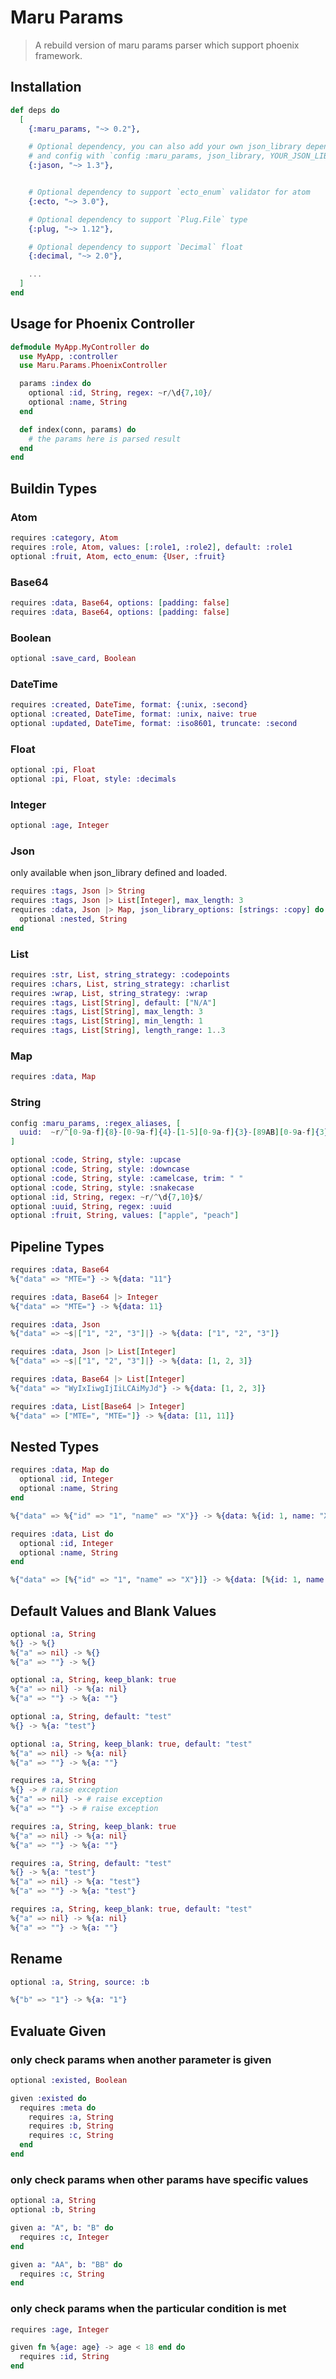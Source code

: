 # Maru Params
> A rebuild version of maru params parser which support phoenix framework.

## Installation

```elixir
def deps do
  [
    {:maru_params, "~> 0.2"},

    # Optional dependency, you can also add your own json_library dependency
    # and config with `config :maru_params, json_library, YOUR_JSON_LIBRARY`.
    {:jason, "~> 1.3"},


    # Optional dependency to support `ecto_enum` validator for atom
    {:ecto, "~> 3.0"},

    # Optional dependency to support `Plug.File` type
    {:plug, "~> 1.12"},

    # Optional dependency to support `Decimal` float
    {:decimal, "~> 2.0"},

    ...
  ]
end
```

## Usage for Phoenix Controller

```Elixir
defmodule MyApp.MyController do
  use MyApp, :controller
  use Maru.Params.PhoenixController

  params :index do
    optional :id, String, regex: ~r/\d{7,10}/
    optional :name, String
  end

  def index(conn, params) do
    # the params here is parsed result
  end
end
```

## Buildin Types

### Atom

```elixir
requires :category, Atom
requires :role, Atom, values: [:role1, :role2], default: :role1
optional :fruit, Atom, ecto_enum: {User, :fruit}
```

### Base64

```elixir
requires :data, Base64, options: [padding: false]
requires :data, Base64, options: [padding: false]
```

### Boolean

```elixir
optional :save_card, Boolean
```

### DateTime

```elixir
requires :created, DateTime, format: {:unix, :second}
optional :created, DateTime, format: :unix, naive: true
optional :updated, DateTime, format: :iso8601, truncate: :second
```

### Float

```elixir
optional :pi, Float
optional :pi, Float, style: :decimals
```

### Integer

```elixir
optional :age, Integer
```

### Json
only available when json_library defined and loaded.

```elixir
requires :tags, Json |> String
requires :tags, Json |> List[Integer], max_length: 3
requires :data, Json |> Map, json_library_options: [strings: :copy] do
  optional :nested, String
end
```

### List

```elixir
requires :str, List, string_strategy: :codepoints
requires :chars, List, string_strategy: :charlist
requires :wrap, List, string_strategy: :wrap
requires :tags, List[String], default: ["N/A"]
requires :tags, List[String], max_length: 3
requires :tags, List[String], min_length: 1
requires :tags, List[String], length_range: 1..3
```

### Map

```elixir
requires :data, Map
```

### String

```elixir
config :maru_params, :regex_aliases, [
  uuid:  ~r/^[0-9a-f]{8}-[0-9a-f]{4}-[1-5][0-9a-f]{3}-[89AB][0-9a-f]{3}-[0-9a-f]{12}$/
]

optional :code, String, style: :upcase
optional :code, String, style: :downcase
optional :code, String, style: :camelcase, trim: " "
optional :code, String, style: :snakecase
optional :id, String, regex: ~r/^\d{7,10}$/
optional :uuid, String, regex: :uuid
optional :fruit, String, values: ["apple", "peach"]
```

## Pipeline Types

```elixir
requires :data, Base64
%{"data" => "MTE="} -> %{data: "11"}

requires :data, Base64 |> Integer
%{"data" => "MTE="} -> %{data: 11}

requires :data, Json
%{"data" => ~s|["1", "2", "3"]|} -> %{data: ["1", "2", "3"]}

requires :data, Json |> List[Integer]
%{"data" => ~s|["1", "2", "3"]|} -> %{data: [1, 2, 3]}

requires :data, Base64 |> List[Integer]
%{"data" => "WyIxIiwgIjIiLCAiMyJd"} -> %{data: [1, 2, 3]}

requires :data, List[Base64 |> Integer]
%{"data" => ["MTE=", "MTE="]} -> %{data: [11, 11]}
```

## Nested Types

```elixir
requires :data, Map do
  optional :id, Integer
  optional :name, String
end

%{"data" => %{"id" => "1", "name" => "X"}} -> %{data: %{id: 1, name: "X"}}

requires :data, List do
  optional :id, Integer
  optional :name, String
end

%{"data" => [%{"id" => "1", "name" => "X"}]} -> %{data: [%{id: 1, name: "X"}]}
```

## Default Values and Blank Values

```elixir
optional :a, String
%{} -> %{}
%{"a" => nil} -> %{}
%{"a" => ""} -> %{}

optional :a, String, keep_blank: true
%{"a" => nil} -> %{a: nil}
%{"a" => ""} -> %{a: ""}

optional :a, String, default: "test"
%{} -> %{a: "test"}

optional :a, String, keep_blank: true, default: "test"
%{"a" => nil} -> %{a: nil}
%{"a" => ""} -> %{a: ""}

requires :a, String
%{} -> # raise exception
%{"a" => nil} -> # raise exception
%{"a" => ""} -> # raise exception

requires :a, String, keep_blank: true
%{"a" => nil} -> %{a: nil}
%{"a" => ""} -> %{a: ""}

requires :a, String, default: "test"
%{} -> %{a: "test"}
%{"a" => nil} -> %{a: "test"}
%{"a" => ""} -> %{a: "test"}

requires :a, String, keep_blank: true, default: "test"
%{"a" => nil} -> %{a: nil}
%{"a" => ""} -> %{a: ""}
```

## Rename

```elixir
optional :a, String, source: :b

%{"b" => "1"} -> %{a: "1"}
```

## Evaluate Given

### only check params when another parameter is given

```elixir
optional :existed, Boolean

given :existed do
  requires :meta do
    requires :a, String
    requires :b, String
    requires :c, String
  end
end
```

### only check params when other params have specific values

```elixir
optional :a, String
optional :b, String

given a: "A", b: "B" do
  requires :c, Integer
end

given a: "AA", b: "BB" do
  requires :c, String
end
```

### only check params when the particular condition is met

```elixir
requires :age, Integer

given fn %{age: age} -> age < 18 end do
  requires :id, String
end
```
